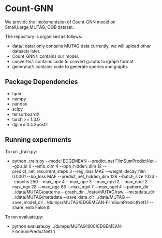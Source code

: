 
# Count-GNN
We provide the implementaion of Count-GNN model on Small,Large,MUTAG, OGB dataset.

The repository is organised as follows:
- data/: data/ only contains MUTAG data currently, we will upload other datasets later.
- Count_GNN/: contains our model.
- converter/: contains code to convert graphs to igraph format
- generator/: contains code to generate queries and graphs



## Package Dependencies

* tqdm
* numpy
* pandas
* scipy
* tensorboardX
* torch >= 1.3.0
* dgl == 0.4.3post2

## Running experiments

To run _train.py:
- python _train.py --model EDGEMEAN --predict_net FilmSumPredictNet --gpu_id 0 --emb_dim 4 --ppn_hidden_dim 12 --predict_net_recurrent_steps 3 --reg_loss MAE --weight_decay_film 0.0001 --bp_loss MAE --predict_net_hidden_dim 128 --batch_size 1024 --epochs 250 --max_npv 4 --max_npe 3 --max_npvl 2 --max_npel 2 --max_ngv 28 --max_nge 66 --max_ngvl 7 --max_ngel 4 --pattern_dir ../data/MUTAG/patterns --graph_dir ../data/MUTAG/raw --metadata_dir ../data/MUTAG/metadata --save_data_dir ../data/MUTAG --save_model_dir ../dumps/MUTAG/EDGEMEAN-FilmSumPredictNet1.1 --share_emb False &

To run evaluate.py:
- python evaluate.py ../dumps/MUTAG1000/EDGEMEAN-FilmSumPredictNet1.1

